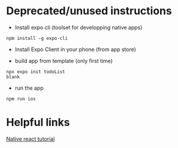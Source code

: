 # Deprecated/unused instructions

- Install expo cli (toolset for developping native apps)

```
npm install -g expo-cli
```

- Install Expo Client in your phone (from app store)

- build app from template (only first time)

```
npx expo init todoList
blank
```

- run the app

```
npm run ios
```

# Helpful links

[Native react tutorial](https://www.youtube.com/watch?v=0-S5a0eXPoc)
